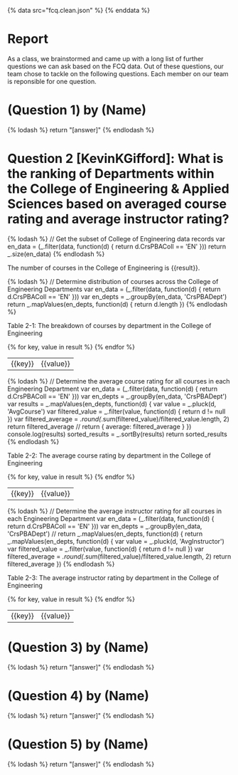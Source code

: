 {% data src="fcq.clean.json" %}
{% enddata %}

# Report

As a class, we brainstormed and came up with a long list of further questions we
can ask based on the FCQ data. Out of these questions, our team chose to tackle on
the following questions. Each member on our team is reponsible for one question.

# (Question 1) by (Name)

{% lodash %}
return "[answer]"
{% endlodash %}


# Question 2 [KevinKGifford]:  What is the ranking of Departments within the College of Engineering & Applied Sciences based on averaged course rating and average instructor rating?

{% lodash %}
// Get the subset of College of Engineering data records
var en_data = (_.filter(data, function(d) {
    return d.CrsPBAColl == 'EN'
}))
return _.size(en_data)
{% endlodash %}

The number of courses in the College of Engineering is {{result}}.


{% lodash %}
// Determine distribution of courses across the College of Engineering Departments
var en_data = (_.filter(data, function(d) {
    return d.CrsPBAColl == 'EN'
}))
var en_depts = _.groupBy(en_data, 'CrsPBADept')
return _.mapValues(en_depts, function(d) {
    return d.length
})
{% endlodash %}

Table 2-1: The breakdown of courses by department in the College of Engineering
<table>
{% for key, value in result %}
    <tr>
        <td>{{key}}</td>
        <td>{{value}}</td>
    </tr>
{% endfor %}
</table>


{% lodash %}
// Determine the average course rating for all courses in each Engineering Department
var en_data = (_.filter(data, function(d) {
    return d.CrsPBAColl == 'EN'
}))
var en_depts = _.groupBy(en_data, 'CrsPBADept')
var results = _.mapValues(en_depts, function(d) {
    var value = _.pluck(d, 'AvgCourse')
    var filtered_value = _.filter(value, function(d) {
        return d != null
    })
    var filtered_average = _.round(_.sum(filtered_value)/filtered_value.length, 2)
    return filtered_average
    // return { average: filtered_average }
})
console.log(results)
sorted_results = _.sortBy(results)
return sorted_results
{% endlodash %}

Table 2-2: The average course rating by department in the College of Engineering
<table>
{% for key, value in result %}
    <tr>
        <td>{{key}}</td>
        <td>{{value}}</td>
    </tr>
{% endfor %}
</table>


{% lodash %}
// Determine the average instructor rating for all courses in each Engineering Department
var en_data = (_.filter(data, function(d) {
    return d.CrsPBAColl == 'EN'
}))
var en_depts = _.groupBy(en_data, 'CrsPBADept')
// return _.mapValues(en_depts, function(d) {
return _.mapValues(en_depts, function(d) {
    var value = _.pluck(d, 'AvgInstructor')
    var filtered_value = _.filter(value, function(d) {
        return d != null
    })
    var filtered_average = _.round(_.sum(filtered_value)/filtered_value.length, 2)
    return filtered_average
})
{% endlodash %}

Table 2-3: The average instructor rating by department in the College of Engineering
<table>
{% for key, value in result %}
    <tr>
        <td>{{key}}</td>
        <td>{{value}}</td>
    </tr>
{% endfor %}
</table>













# (Question 3) by (Name)

{% lodash %}
return "[answer]"
{% endlodash %}

# (Question 4) by (Name)

{% lodash %}
return "[answer]"
{% endlodash %}

# (Question 5) by (Name)

{% lodash %}
return "[answer]"
{% endlodash %}
